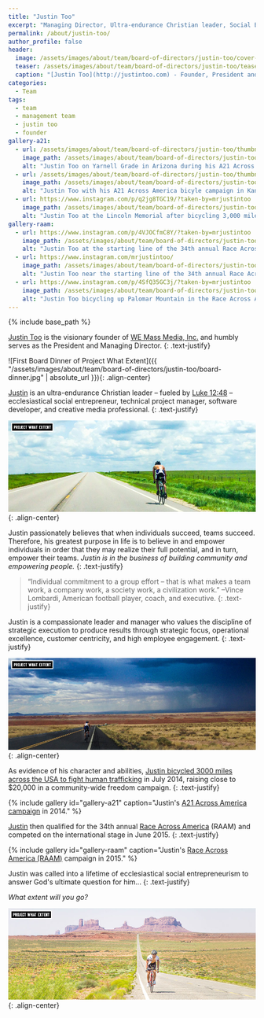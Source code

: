 ```yaml
---
title: "Justin Too"
excerpt: "Managing Director, Ultra-endurance Christian leader, Social Entrepreneur, Technical project manager, Software developer, and Creative media professional."
permalink: /about/justin-too/
author_profile: false
header:
  image: /assets/images/about/team/board-of-directors/justin-too/cover-justin-too.jpg
  teaser: /assets/images/about/team/board-of-directors/justin-too/teaser-justin-too.jpg
  caption: "[Justin Too](http://justintoo.com) - Founder, President and CEO"
categories:
  - Team
tags:
  - team
  - management team
  - justin too
  - founder
gallery-a21:
  - url: /assets/images/about/team/board-of-directors/justin-too/thumbnail-justin-too-5.jpg
    image_path: /assets/images/about/team/board-of-directors/justin-too/thumbnail-justin-too-5.jpg
    alt: "Justin Too on Yarnell Grade in Arizona during his A21 Across America bicycle campaign."
  - url: /assets/images/about/team/board-of-directors/justin-too/thumbnail-justin-too-4.jpg
    image_path: /assets/images/about/team/board-of-directors/justin-too/thumbnail-justin-too-4.jpg
    alt: "Justin Too with his A21 Across America bicyle campaign in Kansas."
  - url: https://www.instagram.com/p/q2jg8TGC19/?taken-by=mrjustintoo
    image_path: /assets/images/about/team/board-of-directors/justin-too/thumbnail-justin-too-2.jpg
    alt: "Justin Too at the Lincoln Memorial after bicycling 3,000 miles across the USA in his A21 Across America campaign."
gallery-raam:
  - url: https://www.instagram.com/p/4VJOCfmC8Y/?taken-by=mrjustintoo
    image_path: /assets/images/about/team/board-of-directors/justin-too/thumbnail-justin-too-1.jpg
    alt: "Justin Too at the starting line of the 34th annual Race Across America (RAAM) in 2015."
  - url: https://www.instagram.com/mrjustintoo/
    image_path: /assets/images/about/team/board-of-directors/justin-too/thumbnail-justin-too-6.jpg
    alt: "Justin Too near the starting line of the 34th annual Race Across America (RAAM) in 2015."
  - url: https://www.instagram.com/p/4SfQ35GC3j/?taken-by=mrjustintoo
    image_path: /assets/images/about/team/board-of-directors/justin-too/thumbnail-justin-too-3.jpg
    alt: "Justin Too bicycling up Palomar Mountain in the Race Across America (RAAM) 2015."
---
```


{% include base_path %}

[Justin Too](http://justintoo.com) is the visionary founder of [WE Mass Media, Inc.](http://wemassmedia.com) and humbly serves as the President and Managing Director.
{: .text-justify}

![First Board Dinner of Project What Extent]({{ "/assets/images/about/team/board-of-directors/justin-too/board-dinner.jpg" | absolute_url }}){: .align-center}

[Justin](https://www.linkedin.com/in/justintoo) is an ultra-endurance Christian leader – fueled by [Luke 12:48](https://www.biblegateway.com/passage/?search=Luke+12%3A48) – ecclesiastical social entrepreneur, technical project manager, software developer, and creative media professional.
{: .text-justify}

![Justin Too bicycling across East Kansas in 2014 during his A21 Across America anti-trafficking campaign](/assets/images/about/team/board-of-directors/justin-too/justin-too-biking-in-east-kansas.jpg){: .align-center}

Justin passionately believes that when individuals succeed, teams succeed. Therefore, his greatest purpose in life is to believe in and empower individuals in order that they may realize their full potential, and in turn, empower their teams. *Justin is in the business of building community and empowering people.*
{: .text-justify}

> “Individual commitment to a group effort – that is what makes a team work, a company work, a society work, a civilization work.” –Vince Lombardi, American football player, coach, and executive.
{: .text-justify}

Justin is a compassionate leader and manager who values the discipline of strategic execution to produce results through strategic focus, operational excellence, customer centricity, and high employee engagement.
{: .text-justify}

![Justin Too bicycling across Arizona in 2014 during his A21 Across America anti-trafficking campaign](/assets/images/about/team/board-of-directors/justin-too/justin-too-biking-in-arizona.jpg){: .align-center}

As evidence of his character and abilities, [Justin bicycled 3000 miles across the USA to fight human trafficking](http://a21acrossamerica.com) in July 2014, raising close to $20,000 in a community-wide freedom campaign.
{: .text-justify}

{% include gallery id="gallery-a21" caption="Justin's [A21 Across America campaign](http://a21acrossamerica.com/) in 2014." %}

[Justin](https://www.facebook.com/mrjustintoo) then qualified for the 34th annual [Race Across America](http://raceacrossamerica.org/) (RAAM) and competed on the international stage in June 2015.
{: .text-justify}

{% include gallery id="gallery-raam" caption="Justin's [Race Across America (RAAM)](http://raceacrossamerica.org/) campaign in 2015." %}

Justin was called into a lifetime of ecclesiastical social entrepreneurism to answer God's ultimate question for him...
{: .text-justify}

*What extent will you go?*

![Justin Too bicycling across Monument Valley, Utah in 2015 during his Race Across America anti-trafficking campaign](/assets/images/about/team/board-of-directors/justin-too/justin-too-biking-in-monument-valley.jpg){: .align-center}

